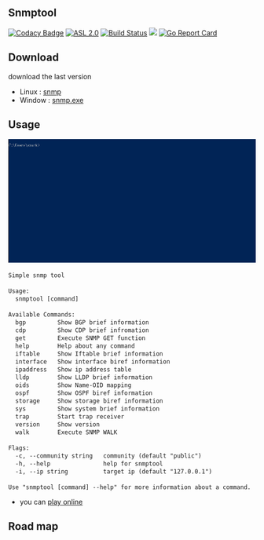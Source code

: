 ## Snmptool
[![Codacy Badge](https://api.codacy.com/project/badge/Grade/9e720e9e45f6456abfa18d27d0b8136c)](https://app.codacy.com/app/smarkm/snmptool?utm_source=github.com&utm_medium=referral&utm_content=smarkm/snmptool&utm_campaign=Badge_Grade_Dashboard)
[![ASL 2.0](https://img.shields.io/hexpm/l/plug.svg)](https://github.com/smarkm/snmptool/blob/master/LICENSE)
[![Build Status](https://travis-ci.org/smarkm/snmptool.svg?branch=master)](https://travis-ci.org/smarkm/snmptool)
[![](http://shields.katacoda.com/katacoda/smark/count.svg)](https://www.katacoda.com/smark/scenarios/snmptool)
[![Go Report Card](https://goreportcard.com/badge/github.com/smarkm/snmptool)](https://goreportcard.com/report/github.com/smarkm/snmptool)

## Download
download the last version
* Linux  : [snmp](https://github.com/smarkm/snmptool/releases/download/v0.0.3/snmp)
* Window : [snmp.exe](https://github.com/smarkm/snmptool/releases/download/v0.0.3/snmp.exe)

## Usage
![Show case](demo-v0.0.2.gif)
```
Simple snmp tool

Usage:
  snmptool [command]

Available Commands:
  bgp         Show BGP brief information
  cdp         Show CDP brief infromation
  get         Execute SNMP GET function
  help        Help about any command
  iftable     Show Iftable brief information
  interface   Show interface biref information
  ipaddress   Show ip address table
  lldp        Show LLDP brief information
  oids        Show Name-OID mapping
  ospf        Show OSPF biref information
  storage     Show storage biref information
  sys         Show system brief information
  trap        Start trap receiver
  version     Show version
  walk        Execute SNMP WALK

Flags:
  -c, --community string   community (default "public")
  -h, --help               help for snmptool
  -i, --ip string          target ip (default "127.0.0.1")

Use "snmptool [command] --help" for more information about a command.
```

* you can [play online](https://www.katacoda.com/smark/scenarios/snmptool)

## Road map


